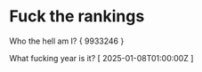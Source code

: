 # Fuck the rankings

Who the hell am I?
{ 9933246 }

What fucking year is it?
[ 2025-01-08T01:00:00Z ]
